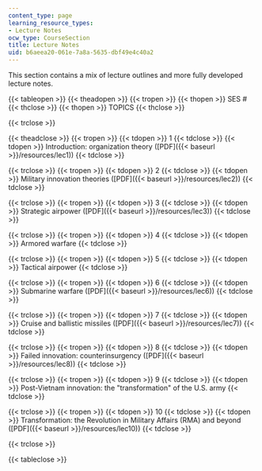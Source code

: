 ```yaml
---
content_type: page
learning_resource_types:
- Lecture Notes
ocw_type: CourseSection
title: Lecture Notes
uid: b6aeea20-061e-7a8a-5635-dbf49e4c40a2
---
```


This section contains a mix of lecture outlines and more fully developed lecture notes.

{{< tableopen >}}
{{< theadopen >}}
{{< tropen >}}
{{< thopen >}}
SES #
{{< thclose >}}
{{< thopen >}}
TOPICS
{{< thclose >}}

{{< trclose >}}

{{< theadclose >}}
{{< tropen >}}
{{< tdopen >}}
1
{{< tdclose >}}
{{< tdopen >}}
Introduction: organization theory ([PDF]({{< baseurl >}}/resources/lec1))
{{< tdclose >}}

{{< trclose >}}
{{< tropen >}}
{{< tdopen >}}
2
{{< tdclose >}}
{{< tdopen >}}
Military innovation theories ([PDF]({{< baseurl >}}/resources/lec2))
{{< tdclose >}}

{{< trclose >}}
{{< tropen >}}
{{< tdopen >}}
3
{{< tdclose >}}
{{< tdopen >}}
Strategic airpower ([PDF]({{< baseurl >}}/resources/lec3))
{{< tdclose >}}

{{< trclose >}}
{{< tropen >}}
{{< tdopen >}}
4
{{< tdclose >}}
{{< tdopen >}}
Armored warfare
{{< tdclose >}}

{{< trclose >}}
{{< tropen >}}
{{< tdopen >}}
5
{{< tdclose >}}
{{< tdopen >}}
Tactical airpower
{{< tdclose >}}

{{< trclose >}}
{{< tropen >}}
{{< tdopen >}}
6
{{< tdclose >}}
{{< tdopen >}}
Submarine warfare ([PDF]({{< baseurl >}}/resources/lec6))
{{< tdclose >}}

{{< trclose >}}
{{< tropen >}}
{{< tdopen >}}
7
{{< tdclose >}}
{{< tdopen >}}
Cruise and ballistic missiles ([PDF]({{< baseurl >}}/resources/lec7))
{{< tdclose >}}

{{< trclose >}}
{{< tropen >}}
{{< tdopen >}}
8
{{< tdclose >}}
{{< tdopen >}}
Failed innovation: counterinsurgency ([PDF]({{< baseurl >}}/resources/lec8))
{{< tdclose >}}

{{< trclose >}}
{{< tropen >}}
{{< tdopen >}}
9
{{< tdclose >}}
{{< tdopen >}}
Post-Vietnam innovation: the "transformation" of the U.S. army
{{< tdclose >}}

{{< trclose >}}
{{< tropen >}}
{{< tdopen >}}
10
{{< tdclose >}}
{{< tdopen >}}
Transformation: the Revolution in Military Affairs (RMA) and beyond ([PDF]({{< baseurl >}}/resources/lec10))
{{< tdclose >}}

{{< trclose >}}

{{< tableclose >}}